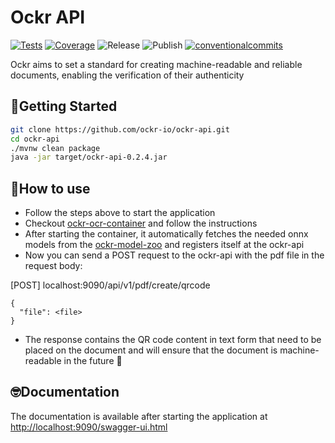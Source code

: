 # Ockr API

<p align="left">
<a href="https://ockr-io.github.io/ockr-api/coverage-report/"><img alt="Tests" src="https://github.com/ockr-io/ockr-api/actions/workflows/tests.yaml/badge.svg?branch=main" /></a>
<a href="https://ockr-io.github.io/ockr-api/coverage-report/"><img alt="Coverage" src="https://ockr-io.github.io/ockr-api/badges/jacoco.svg" /></a>
<img alt="Release" src="https://github.com/ockr-io/ockr-api/actions/workflows/release.yaml/badge.svg?branch=main" />
<img alt="Publish" src="https://github.com/ockr-io/ockr-api/actions/workflows/publish.yaml/badge.svg?branch=main" />
<a href="https://conventionalcommits.org"><img alt="conventionalcommits" src="https://img.shields.io/badge/Conventional%20Commits-1.0.0-%23FE5196?logo=conventionalcommits" /></a>
</p>

Ockr aims to set a standard for creating machine-readable and reliable documents, enabling the verification of their authenticity

## 🥁Getting Started

```zsh
git clone https://github.com/ockr-io/ockr-api.git
cd ockr-api
./mvnw clean package
java -jar target/ockr-api-0.2.4.jar
```

## 🧐How to use

- Follow the steps above to start the application 
- Checkout [ockr-ocr-container](https://github.com/ockr-io/ockr-ocr-container) and follow the instructions
- After starting the container, it automatically fetches the needed onnx models from the [ockr-model-zoo](https://github.com/ockr-io/ockr-model-zoo) and registers itself at the ockr-api
- Now you can send a POST request to the ockr-api with the pdf file in the request body:

[POST] localhost:9090/api/v1/pdf/create/qrcode

```mulitpart/form-data
{
  "file": <file>
}
```

- The response contains the QR code content in text form that need to be placed on the document and will ensure that the document is machine-readable in the future 🤖

## 🤓Documentation

The documentation is available after starting the application at [http://localhost:9090/swagger-ui.html](http://localhost:9090/swagger-ui.html)
